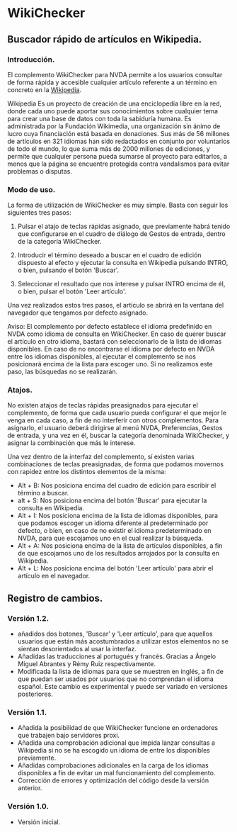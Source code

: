 # WikiChecker

## Buscador rápido de artículos en Wikipedia.

### Introducción.

El complemento WikiChecker para NVDA permite a los usuarios consultar de forma rápida y accesible cualquier artículo referente a un término en concreto en la [Wikipedia](https://wikipedia.org/).

Wikipedia   Es un proyecto de creación  de una enciclopedia libre en la red, donde cada uno puede aportar sus conocimientos sobre cualquier tema para crear una base de datos con toda la sabiduría humana. Es administrada por la Fundación Wikimedia, una organización sin ánimo de lucro cuya financiación está basada en donaciones. Sus más de 56 millones de artículos en 321 idiomas han sido redactados en conjunto por voluntarios de todo el mundo, lo que suma más de 2000 millones de ediciones, y permite que cualquier persona pueda sumarse al proyecto para editarlos, a menos que la página se encuentre protegida contra vandalismos para evitar problemas o disputas.


### Modo de uso.

La forma de utilización de WikiChecker es muy simple. Basta con seguir los siguientes tres pasos:

1. Pulsar el atajo de teclas rápidas asignado, que previamente habrá tenido que configurarse en el cuadro de diálogo de Gestos de entrada, dentro de la categoría WikiChecker.

2. Introducir el término deseado a buscar en el cuadro de edición dispuesto al efecto y ejecutar la consulta en Wikipedia pulsando INTRO, o bien, pulsando el botón 'Buscar'.

3. Seleccionar el resultado que nos interese y pulsar INTRO encima de él, o bien, pulsar el botón 'Leer artículo'.

Una vez realizados estos tres pasos, el artículo se abrirá en la ventana del navegador que tengamos por defecto asignado.

Aviso: El complemento por defecto establece el idioma predefinido en NVDA como idioma de consulta en WikiChecker. En caso de querer buscar el artículo en otro idioma, bastará con seleccionarlo de la lista de idiomas disponibles. En caso de no encontrarse el idioma por defecto en NVDA entre los idiomas disponibles, al ejecutar el complemento se nos posicionará encima de la lista para escoger uno. Si no realizamos este paso, las búsquedas no se realizarán.


### Atajos.

No existen atajos de teclas rápidas preasignados para ejecutar el complemento, de forma que cada usuario pueda configurar el que mejor le venga en cada caso, a fin de no interferir con otros complementos. Para asignarlo, el usuario deberá dirigirse al menú NVDA, Preferencias, Gestos de entrada, y una vez en él, buscar la categoría denominada WikiChecker, y asignar la combinación que más le interese.

Una vez dentro de la interfaz del complemento, sí existen varias combinaciones de teclas preasignadas, de forma que podamos movernos con rapidez entre los distintos elementos de la misma:

* Alt + B: Nos posiciona encima del cuadro de edición para escribir el término a buscar.
* alt + S: Nos posiciona encima del botón 'Buscar' para ejecutar la consulta en Wikipedia.
* Alt + I: Nos posiciona encima de la lista de idiomas disponibles, para que podamos escoger un idioma diferente al predeterminado por defecto, o bien, en caso de no existir el idioma predeterminado en NVDA, para que escojamos uno en el cual realizar la búsqueda.
* Alt + A: Nos posiciona encima de la lista de artículos disponibles, a fin de que escojamos uno de los resultados arrojados por la consulta en Wikipedia.
* Alt + L: Nos posiciona encima del botón 'Leer artículo' para abrir el artículo en el navegador.


## Registro de cambios.

### Versión 1.2.

* añadidos dos botones, 'Buscar' y 'Leer artículo', para que aquellos usuarios que están más acostumbrados a utilizar estos elementos no se sientan desorientados al usar la interfaz.
* Añadidas las traducciones al portugués y francés. Gracias a Ângelo Miguel Abrantes y Rémy Ruiz respectivamente.
* Modificada la lista de idiomas para que se muestren en inglés, a fin de que puedan ser usados por usuarios que no comprendan el idioma español. Este cambio es experimental y puede ser variado en versiones posteriores.


### Versión 1.1.

* Añadida la posibilidad de que WikiChecker funcione en ordenadores que trabajen bajo servidores proxi.
* Añadida una comprobación adicional que impida lanzar consultas a Wikipedia si no se ha escogido un idioma de entre los disponibles previamente.
* Añadidas comprobaciones adicionales en la carga de los idiomas disponibles a fin de evitar un mal funcionamiento del complemento.
* Corrección de errores y optimización del código desde la versión anterior.


### Versión 1.0.

* Versión inicial.
